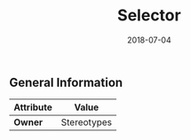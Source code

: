 ﻿---
title: Selector
toc: false
type: specs
date: "2018-07-04"
draft: false
specification: KBL
version: 2.5
documentType: "Recommendation"
elementType: Class
classes:
  - Selector
menu_name: kbl-2.5
---

## General Information

| Attribute               | Value |
|-------------------------|-------|
| **Owner**               | Stereotypes |
